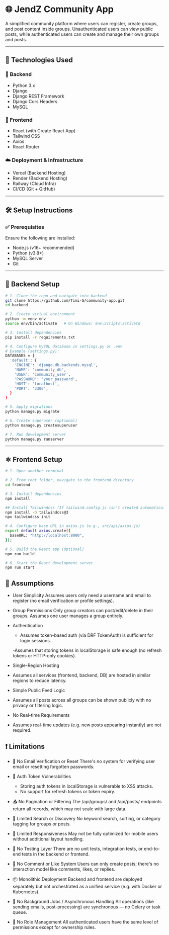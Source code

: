 # 🌐 JendZ Community App

A simplified community platform where users can register, create groups, and post content inside groups. Unauthenticated users can view public posts, while authenticated users can create and manage their own groups and posts.

---

## 🚀 Technologies Used

### 🔧 Backend
- Python 3.x
- Django
- Django REST Framework
- Django Cors Headers
- MySQL

### 🎨 Frontend
- React (with Create React App)
- Tailwind CSS
- Axios
- React Router

### ☁️ Deployment & Infrastructure
- Vercel (Backend Hosting)
- Render (Backend Hosting)
- Railway (Cloud Infra)
- CI/CD (Git + GitHub)

---

## 🛠️ Setup Instructions

### ✅ Prerequisites
Ensure the following are installed:
- Node.js (v16+ recommended)
- Python (v3.8+)
- MySQL Server
- Git

---

## 🐍 Backend Setup

```bash
# 1. Clone the repo and navigate into backend
git clone https://github.com/Timi-G/community-app.git
cd backend

# 2. Create virtual environment
python -m venv env
source env/bin/activate   # On Windows: env\Scripts\activate

# 3. Install dependencies
pip install -r requirements.txt

# 4. Configure MySQL database in settings.py or .env
# Example (settings.py):
DATABASES = {
  'default': {
    'ENGINE': 'django.db.backends.mysql',
    'NAME': 'community_db',
    'USER': 'community_user',
    'PASSWORD': 'your_password',
    'HOST': 'localhost',
    'PORT': '3306',
  }
}

# 5. Apply migrations
python manage.py migrate

# 6. Create superuser (optional)
python manage.py createsuperuser

# 7. Run development server
python manage.py runserver
```

---

## ⚛️ Frontend Setup
```bash
# 1. Open another terminal

# 2. From root folder, navigate to the frontend directory
cd frontend

# 3. Install dependencies
npm install

## Install Tailwindcss (If tailwind.config.js isn't created automatically in the frontend folder)
npm install -D tailwindcss@3
npx tailwindcss init

# 4. Configure base URL in axios.js (e.g., src/api/axios.js)
export default axios.create({
  baseURL: "http://localhost:8000",
});

# 5. Build the React app (Optional)
npm run build

# 6. Start the React development server
npm run start
```

## 📌 Assumptions
- User Simplicity
Assumes users only need a username and email to register (no email verification or profile settings).

- Group Permissions
Only group creators can post/edit/delete in their groups. Assumes one user manages a group entirely.

- Authentication
  - Assumes token-based auth (via DRF TokenAuth) is sufficient for login sessions.

  -Assumes that storing tokens in localStorage is safe enough (no refresh tokens or HTTP-only cookies).

- Single-Region Hosting

- Assumes all services (frontend, backend, DB) are hosted in similar regions to reduce latency.

- Simple Public Feed Logic

- Assumes all posts across all groups can be shown publicly with no privacy or filtering logic.

- No Real-time Requirements

- Assumes real-time updates (e.g. new posts appearing instantly) are not required.

## ❗ Limitations
- 🚫 No Email Verification or Reset
There's no system for verifying user email or resetting forgotten passwords.

- 🔐 Auth Token Vulnerabilities
  - Storing auth tokens in localStorage is vulnerable to XSS attacks.
  - No support for refresh tokens or token expiry.

- 📤 No Pagination or Filtering
The /api/groups/ and /api/posts/ endpoints return all records, which may not scale with large data.

- 🔎 Limited Search or Discovery
No keyword search, sorting, or category tagging for groups or posts.

- 📱 Limited Responsiveness
May not be fully optimized for mobile users without additional layout handling.

- 🧪 No Testing Layer
There are no unit tests, integration tests, or end-to-end tests in the backend or frontend.

- 💬 No Comment or Like System
Users can only create posts; there's no interaction model like comments, likes, or replies.

- 📦 Monolithic Deployment
Backend and frontend are deployed separately but not orchestrated as a unified service (e.g. with Docker or Kubernetes).

- 🔁 No Background Jobs / Asynchronous Handling
All operations (like sending emails, post-processing) are synchronous — no Celery or task queue.

- 👤 No Role Management
All authenticated users have the same level of permissions except for ownership rules.
